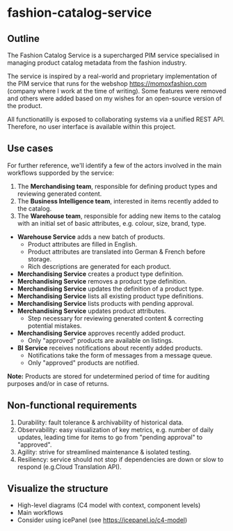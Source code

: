 # fashion-catalog-service

## Outline

The Fashion Catalog Service is a supercharged PIM service specialised in managing product catalog metadata from the fashion industry.

The service is inspired by a real-world and proprietary implementation of the PIM service that runs for the webshop https://momoxfashion.com (company where I work at the time of writing). Some features were removed and others were added based on my wishes for an open-source version of the product.

All functionatilly is exposed to collaborating systems via a unified REST API. Therefore, no user interface is available within this project.

## Use cases

For further reference, we'll identify a few of the actors involved in the main workflows supporded by the service: 

1. The **Merchandising team**, responsible for defining product types and reviewing generated content.
2. The **Business Intelligence team**, interested in items recently added to the catalog.
3. The **Warehouse team**, responsible for adding new items to the catalog with an initial set of basic attributes, e.g. colour, size, brand, type.

- **Warehouse Service** adds a new batch of products.
  - Product attributes are filled in English.
  - Product attributes are translated into German & French before storage.
  - Rich descriptions are generated for each product.
- **Merchandising Service** creates a product type definition.
- **Merchandising Service** removes a product type definition.
- **Merchandising Service** updates the definition of a product type.
- **Merchandising Service** lists all existing product type definitions.
- **Merchandising Service** lists products with pending approval.
- **Merchandising Service** updates product attributes.
  - Step necessary for reviewing generated content & correcting potential mistakes.
- **Merchandising Service** approves recently added product.
  - Only "approved" products are available on listings.
- **BI Service** receives notifications about recently added products.
  - Notifications take the form of messages from a message queue.
  - Only "approved" products are notified.

**Note:** Products are stored for undetermined period of time for auditing purposes and/or in case of returns.

## Non-functional requirements

1. Durability: fault tolerance & archivability of historical data.
2. Observability: easy visualization of key metrics, e.g. number of daily updates, leading time for items to go from "pending approval" to "approved".
3. Agility: strive for streamlined maintenance & isolated testing.
4. Resiliency: service should not stop if dependencies are down or slow to respond (e.g.Cloud Translation API).

 ## Visualize the structure

- High-level diagrams (C4 model with context, component levels)
- Main workflows
- Consider using icePanel (see https://icepanel.io/c4-model)
